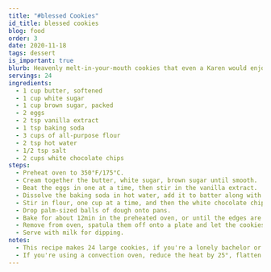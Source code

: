```yaml
---
title: "#blessed Cookies"
id_title: blessed cookies
blog: food
order: 3
date: 2020-11-18
tags: dessert
is_important: true
blurb: Heavenly melt-in-your-mouth cookies that even a Karen would enjoy.
servings: 24
ingredients:
  - 1 cup butter, softened
  - 1 cup white sugar
  - 1 cup brown sugar, packed
  - 2 eggs
  - 2 tsp vanilla extract
  - 1 tsp baking soda
  - 3 cups of all-purpose flour
  - 2 tsp hot water
  - 1/2 tsp salt
  - 2 cups white chocolate chips
steps:
  - Preheat oven to 350°F/175°C.
  - Cream together the butter, white sugar, brown sugar until smooth.
  - Beat the eggs in one at a time, then stir in the vanilla extract.
  - Dissolve the baking soda in hot water, add it to batter along with salt.
  - Stir in flour, one cup at a time, and then the white chocolate chips.
  - Drop palm-sized balls of dough onto pans.
  - Bake for about 12min in the preheated oven, or until the edges are nicely browned.
  - Remove from oven, spatula them off onto a plate and let the cookies rest for 1min.
  - Serve with milk for dipping.
notes:
  - This recipe makes 24 large cookies, if you're a lonely bachelor or a Karen looking for a love, you can seperate the dough into batches wrapped in tin foil and freeze them. Take the dough out and thaw it out whenever you want to make more cookies.
  - If you're using a convection oven, reduce the heat by 25°, flatten the cookie dough balls on the pan and follow the time precisely because the edges won't brown (heat is distributed evenly so everything is going to brown equally).
---
```

